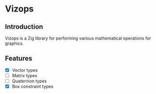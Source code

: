 # Vizops

## Introduction

Vizops is a Zig library for performing various mathematical operations for graphics.

## Features

- [x] Vector types
- [ ] Matrix types
- [ ] Quaternion types
- [x] Box constraint types
